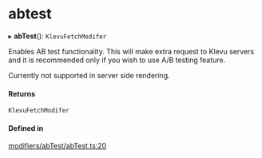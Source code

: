 # abtest
      
▸ **abTest**(): `KlevuFetchModifer`

Enables AB test functionality. This will make extra request to Klevu servers and it is recommended only if you wish to use A/B testing feature.

Currently not supported in server side rendering.

#### Returns

`KlevuFetchModifer`

#### Defined in

[modifiers/abTest/abTest.ts:20](https://github.com/klevultd/frontend-sdk/blob/db7f697/packages/klevu-core/src/modifiers/abTest/abTest.ts#L20)

